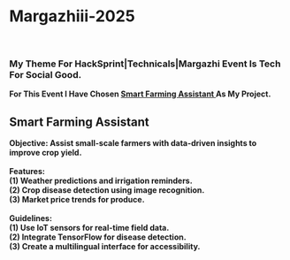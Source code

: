 # Margazhiii-2025

<br>
<h3><b>My Theme For HackSprint|Technicals|Margazhi Event Is Tech For Social Good.</b></h3>
<b>For This Event I Have Chosen <u> Smart Farming Assistant </u> As My Project.</b>
<br>
<h2><b>Smart Farming Assistant</b></h2>
<b>Objective: Assist small-scale farmers with data-driven insights to improve crop yield.</b>
<br>
<br>
<b>Features:<b/>
<br>
(1) Weather predictions and irrigation reminders.
<br>
(2) Crop disease detection using image recognition.
<br>
(3) Market price trends for produce.
<br>
<br>
<b>Guidelines:</b>
<br>
(1) Use IoT sensors for real-time field data.
<br>
(2) Integrate TensorFlow for disease detection.
<br>
(3) Create a multilingual interface for accessibility.
